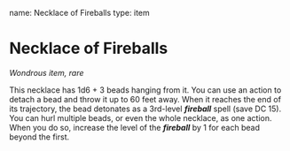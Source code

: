 name: Necklace of Fireballs
type: item

# Necklace of Fireballs 
_Wondrous item, rare_ 

This necklace has 1d6 + 3 beads hanging from it. You can use an action to detach a bead and throw it up to 60 feet away. When it reaches the end of its trajectory, the bead detonates as a 3rd-level **_fireball_** spell (save DC 15).    
You can hurl multiple beads, or even the whole necklace, as one action. When you do so, increase the level of the **_fireball_** by 1 for each bead beyond the first.